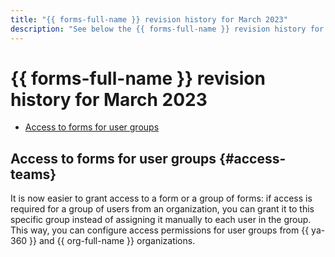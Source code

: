 ```yaml
---
title: "{{ forms-full-name }} revision history for March 2023"
description: "See below the {{ forms-full-name }} revision history for March 2023."
---
```


# {{ forms-full-name }} revision history for March 2023

* [Access to forms for user groups](#access-teams)

## Access to forms for user groups {#access-teams}

It is now easier to grant access to a form or a group of forms: if access is required for a group of users from an organization, you can grant it to this specific group instead of assigning it manually to each user in the group. This way, you can configure access permissions for user groups from {{ ya-360 }} and {{ org-full-name }} organizations.
